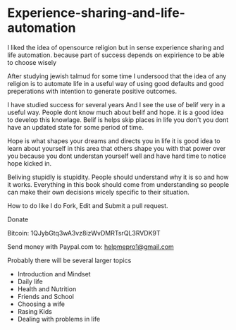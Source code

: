 Experience-sharing-and-life-automation
======================================

I liked the idea of opensource religion but in sense experience sharing and life automation. because part of success depends on expirience to be able to choose wisely

After studying jewish talmud for some time I undersood that the idea of any religion is to automate life in a useful way of using good defaults and good preperations with intention to generate positive outcomes.

I have studied success for several years
And  I see the use of belif very in a useful way. People dont know much about belif and hope. it is a good idea to develop this knowlage.
Belif is helps skip places in life you don't you dont have an updated state for some period of time.

Hope is what shapes your dreams and directs you in life it is good idea to learn about yourself in this area that others shape you with that power over you because you dont understan yourself well and have hard time to notice hope kicked in.

Beliving stupidly is stupidity. People should understand why it is so and how it works. Everything in this book should come from understanding so people can make their own decisions wicely specific to their situation.

How to do like I do
Fork, Edit and Submit a pull request.

Donate 

Bitcoin: 1QJybGtq3wA3vz8izWvDMRTsrQL3RVDK9T

Send money with Paypal.com to:
helpmepro1@gmail.com

Probably there will be several larger topics

* Introduction and Mindset
* Daily life
* Health and Nutrition
* Friends and School
* Choosing a wife
* Rasing Kids
* Dealing with problems in life

